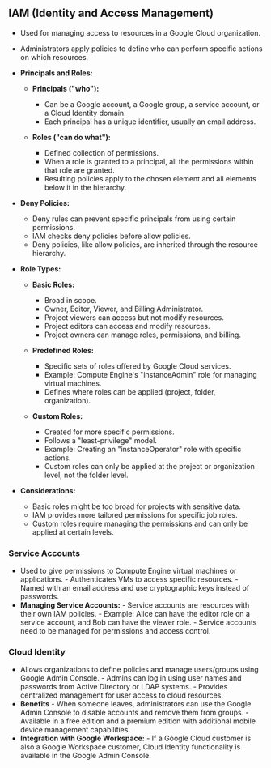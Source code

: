 
## IAM (Identity and Access Management)

  - Used for managing access to resources in a Google Cloud organization.
  - Administrators apply policies to define who can perform specific actions on which resources.

- **Principals and Roles:**
  - **Principals ("who"):**
    - Can be a Google account, a Google group, a service account, or a Cloud Identity domain.
    - Each principal has a unique identifier, usually an email address.

  - **Roles ("can do what"):**
    - Defined collection of permissions.
    - When a role is granted to a principal, all the permissions within that role are granted.
    - Resulting policies apply to the chosen element and all elements below it in the hierarchy.

- **Deny Policies:**
  - Deny rules can prevent specific principals from using certain permissions.
  - IAM checks deny policies before allow policies.
  - Deny policies, like allow policies, are inherited through the resource hierarchy.

- **Role Types:**
  - **Basic Roles:**
    - Broad in scope.
    - Owner, Editor, Viewer, and Billing Administrator.
    - Project viewers can access but not modify resources.
    - Project editors can access and modify resources.
    - Project owners can manage roles, permissions, and billing.

  - **Predefined Roles:**
    - Specific sets of roles offered by Google Cloud services.
    - Example: Compute Engine's "instanceAdmin" role for managing virtual machines.
    - Defines where roles can be applied (project, folder, organization).

  - **Custom Roles:**
    - Created for more specific permissions.
    - Follows a "least-privilege" model.
    - Example: Creating an "instanceOperator" role with specific actions.
    - Custom roles can only be applied at the project or organization level, not the folder level.

- **Considerations:**
  - Basic roles might be too broad for projects with sensitive data.
  - IAM provides more tailored permissions for specific job roles.
  - Custom roles require managing the permissions and can only be applied at certain levels.

### Service Accounts
- Used to give permissions to Compute Engine virtual machines or applications. - Authenticates VMs to access specific resources. - Named with an email address and use cryptographic keys instead of passwords. 
-  **Managing Service Accounts:**  - Service accounts are resources with their own IAM policies. - Example: Alice can have the editor role on a service account, and Bob can have the viewer role. - Service accounts need to be managed for permissions and access control.

### Cloud Identity
-  Allows organizations to define policies and manage users/groups using Google Admin Console. - Admins can log in using user names and passwords from Active Directory or LDAP systems. - Provides centralized management for user access to cloud resources. 
-  **Benefits**  - When someone leaves, administrators can use the Google Admin Console to disable accounts and remove them from groups. - Available in a free edition and a premium edition with additional mobile device management capabilities. 
-  **Integration with Google Workspace:**  - If a Google Cloud customer is also a Google Workspace customer, Cloud Identity functionality is available in the Google Admin Console.
